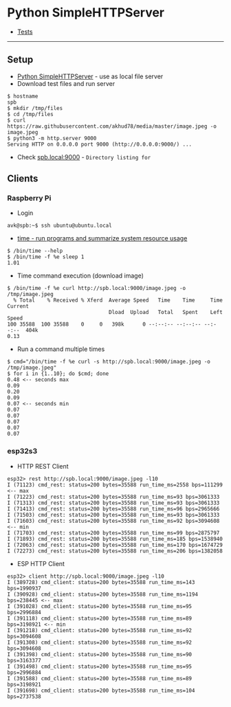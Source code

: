 # Python SimpleHTTPServer

- [Tests](tests.md)

---

## Setup
- [Python SimpleHTTPServer](https://www.digitalocean.com/community/tutorials/python-simplehttpserver-http-server) - use as local file server
- Download test files and run server
```
$ hostname
spb
$ mkdir /tmp/files
$ cd /tmp/files
$ curl https://raw.githubusercontent.com/akhud78/media/master/image.jpeg -o image.jpeg
$ python3 -m http.server 9000
Serving HTTP on 0.0.0.0 port 9000 (http://0.0.0.0:9000/) ...
```
- Check [spb.local:9000](http://spb.local:9000/) - `Directory listing for`

## Clients
### Raspberry Pi
- Login
```
avk@spb:~$ ssh ubuntu@ubuntu.local
```
- [time - run programs and summarize system resource usage](https://manpages.ubuntu.com/manpages/jammy/man1/time.1.html)
```
$ /bin/time --help
$ /bin/time -f %e sleep 1
1.01
```
- Time command execution (download image)
```
$ /bin/time -f %e curl http://spb.local:9000/image.jpeg -o /tmp/image.jpeg
  % Total    % Received % Xferd  Average Speed   Time    Time     Time  Current
                                 Dload  Upload   Total   Spent    Left  Speed
100 35588  100 35588    0     0   398k      0 --:--:-- --:--:-- --:--:--  404k
0.13
```
- Run a command multiple times
```
$ cmd="/bin/time -f %e curl -s http://spb.local:9000/image.jpeg -o /tmp/image.jpeg"
$ for i in {1..10}; do $cmd; done
0.48 <-- seconds max
0.09
0.20
0.09
0.07 <-- seconds min
0.07
0.07
0.07
0.07
0.07
```

### esp32s3
- HTTP REST Client
```
esp32> rest http://spb.local:9000/image.jpeg -l10
I (71123) cmd_rest: status=200 bytes=35588 run_time_ms=2558 bps=111299 <-- max
I (71223) cmd_rest: status=200 bytes=35588 run_time_ms=93 bps=3061333
I (71313) cmd_rest: status=200 bytes=35588 run_time_ms=93 bps=3061333
I (71413) cmd_rest: status=200 bytes=35588 run_time_ms=96 bps=2965666
I (71503) cmd_rest: status=200 bytes=35588 run_time_ms=93 bps=3061333
I (71603) cmd_rest: status=200 bytes=35588 run_time_ms=92 bps=3094608  <-- min
I (71703) cmd_rest: status=200 bytes=35588 run_time_ms=99 bps=2875797
I (71893) cmd_rest: status=200 bytes=35588 run_time_ms=185 bps=1538940
I (72063) cmd_rest: status=200 bytes=35588 run_time_ms=170 bps=1674729
I (72273) cmd_rest: status=200 bytes=35588 run_time_ms=206 bps=1382058
```
- ESP HTTP Client
```
esp32> client http://spb.local:9000/image.jpeg -l10
I (389728) cmd_client: status=200 bytes=35588 run_time_ms=143 bps=1990937
I (390928) cmd_client: status=200 bytes=35588 run_time_ms=1194 bps=238445 <-- max
I (391028) cmd_client: status=200 bytes=35588 run_time_ms=95 bps=2996884
I (391118) cmd_client: status=200 bytes=35588 run_time_ms=89 bps=3198921 <-- min
I (391218) cmd_client: status=200 bytes=35588 run_time_ms=92 bps=3094608
I (391308) cmd_client: status=200 bytes=35588 run_time_ms=92 bps=3094608
I (391398) cmd_client: status=200 bytes=35588 run_time_ms=90 bps=3163377
I (391498) cmd_client: status=200 bytes=35588 run_time_ms=95 bps=2996884
I (391588) cmd_client: status=200 bytes=35588 run_time_ms=89 bps=3198921
I (391698) cmd_client: status=200 bytes=35588 run_time_ms=104 bps=2737538
```

